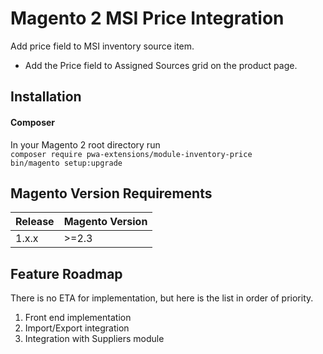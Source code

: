 # Magento 2 MSI Price Integration

Add price field to MSI inventory source item.

* Add the Price field to Assigned Sources grid on the product page. 


## Installation
#### Composer
In your Magento 2 root directory run  
`composer require pwa-extensions/module-inventory-price`  
`bin/magento setup:upgrade`  

## Magento Version Requirements
| Release | Magento Version |
| ------- | --------------- |
| 1.x.x   | >=2.3           |


## Feature Roadmap
There is no ETA for implementation, but here is the list in order of priority.
1. Front end implementation
2. Import/Export integration
3. Integration with Suppliers module 
